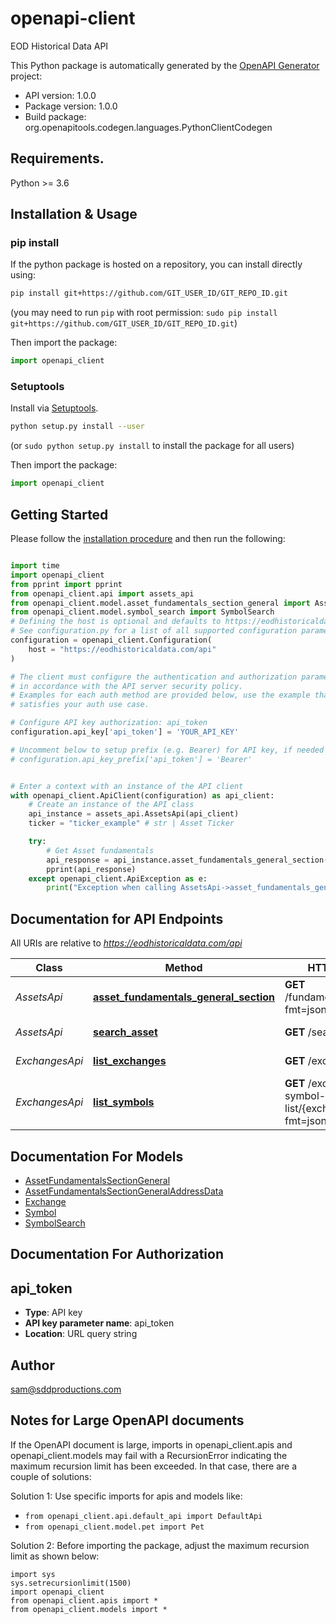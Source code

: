# openapi-client
EOD Historical Data API

This Python package is automatically generated by the [OpenAPI Generator](https://openapi-generator.tech) project:

- API version: 1.0.0
- Package version: 1.0.0
- Build package: org.openapitools.codegen.languages.PythonClientCodegen

## Requirements.

Python >= 3.6

## Installation & Usage
### pip install

If the python package is hosted on a repository, you can install directly using:

```sh
pip install git+https://github.com/GIT_USER_ID/GIT_REPO_ID.git
```
(you may need to run `pip` with root permission: `sudo pip install git+https://github.com/GIT_USER_ID/GIT_REPO_ID.git`)

Then import the package:
```python
import openapi_client
```

### Setuptools

Install via [Setuptools](http://pypi.python.org/pypi/setuptools).

```sh
python setup.py install --user
```
(or `sudo python setup.py install` to install the package for all users)

Then import the package:
```python
import openapi_client
```

## Getting Started

Please follow the [installation procedure](#installation--usage) and then run the following:

```python

import time
import openapi_client
from pprint import pprint
from openapi_client.api import assets_api
from openapi_client.model.asset_fundamentals_section_general import AssetFundamentalsSectionGeneral
from openapi_client.model.symbol_search import SymbolSearch
# Defining the host is optional and defaults to https://eodhistoricaldata.com/api
# See configuration.py for a list of all supported configuration parameters.
configuration = openapi_client.Configuration(
    host = "https://eodhistoricaldata.com/api"
)

# The client must configure the authentication and authorization parameters
# in accordance with the API server security policy.
# Examples for each auth method are provided below, use the example that
# satisfies your auth use case.

# Configure API key authorization: api_token
configuration.api_key['api_token'] = 'YOUR_API_KEY'

# Uncomment below to setup prefix (e.g. Bearer) for API key, if needed
# configuration.api_key_prefix['api_token'] = 'Bearer'


# Enter a context with an instance of the API client
with openapi_client.ApiClient(configuration) as api_client:
    # Create an instance of the API class
    api_instance = assets_api.AssetsApi(api_client)
    ticker = "ticker_example" # str | Asset Ticker

    try:
        # Get Asset fundamentals
        api_response = api_instance.asset_fundamentals_general_section(ticker)
        pprint(api_response)
    except openapi_client.ApiException as e:
        print("Exception when calling AssetsApi->asset_fundamentals_general_section: %s\n" % e)
```

## Documentation for API Endpoints

All URIs are relative to *https://eodhistoricaldata.com/api*

Class | Method | HTTP request | Description
------------ | ------------- | ------------- | -------------
*AssetsApi* | [**asset_fundamentals_general_section**](docs/AssetsApi.md#asset_fundamentals_general_section) | **GET** /fundamentals/{ticker}?fmt&#x3D;json&amp;filter&#x3D;General | Get Asset fundamentals
*AssetsApi* | [**search_asset**](docs/AssetsApi.md#search_asset) | **GET** /search/{query} | Search symbols
*ExchangesApi* | [**list_exchanges**](docs/ExchangesApi.md#list_exchanges) | **GET** /exchanges-list | Search symbols
*ExchangesApi* | [**list_symbols**](docs/ExchangesApi.md#list_symbols) | **GET** /exchange-symbol-list/{exchangeCode}?fmt&#x3D;json | Search symbols


## Documentation For Models

 - [AssetFundamentalsSectionGeneral](docs/AssetFundamentalsSectionGeneral.md)
 - [AssetFundamentalsSectionGeneralAddressData](docs/AssetFundamentalsSectionGeneralAddressData.md)
 - [Exchange](docs/Exchange.md)
 - [Symbol](docs/Symbol.md)
 - [SymbolSearch](docs/SymbolSearch.md)


## Documentation For Authorization


## api_token

- **Type**: API key
- **API key parameter name**: api_token
- **Location**: URL query string


## Author

sam@sddproductions.com


## Notes for Large OpenAPI documents
If the OpenAPI document is large, imports in openapi_client.apis and openapi_client.models may fail with a
RecursionError indicating the maximum recursion limit has been exceeded. In that case, there are a couple of solutions:

Solution 1:
Use specific imports for apis and models like:
- `from openapi_client.api.default_api import DefaultApi`
- `from openapi_client.model.pet import Pet`

Solution 2:
Before importing the package, adjust the maximum recursion limit as shown below:
```
import sys
sys.setrecursionlimit(1500)
import openapi_client
from openapi_client.apis import *
from openapi_client.models import *
```

